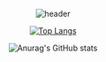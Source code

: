 <div align = "center">
  
![header](https://capsule-render.vercel.app/api?type=waving&color=auto&height=200&section=header&text=Amy%20Lim&fontSize=90&animation=twinkling)
  
[![Top Langs](https://github-readme-stats.vercel.app/api/top-langs/?username=amylim328&layout=compact&theme=dark)](https://github.com/anuraghazra/github-readme-stats)
  
![Anurag's GitHub stats](https://github-readme-stats.vercel.app/api?username=amylim328&show_icons=true&theme=dark)
  
<!-- BLOG-POST-LIST:START -->
<!-- BLOG-POST-LIST:END -->
  
</div>
